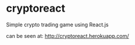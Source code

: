 # cryptoreact
Simple crypto trading game using React.js

can be seen at: http://cryptoreact.herokuapp.com/
